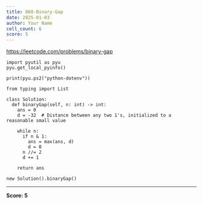 ```yaml
---
title: 868-Binary-Gap
date: 2025-01-03
author: Your Name
cell_count: 6
score: 5
---
```


https://leetcode.com/problems/binary-gap


```
import pyutil as pyu
pyu.get_local_pyinfo()
```


```
print(pyu.ps2("python-dotenv"))
```


```
from typing import List
```


```
class Solution:
  def binaryGap(self, n: int) -> int:
    ans = 0
    d = -32  # Distance between any two 1's, initialized to a reasonable small value

    while n:
      if n & 1:
        ans = max(ans, d)
        d = 0
      n //= 2
      d += 1

    return ans
```


```
new Solution().binaryGap()
```


---
**Score: 5**